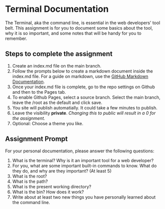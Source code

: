 # Terminal Documentation

The Terminal, aka the command line, is essential in the web developers' tool belt. This assignment is for you to document some basics about the tool, why it is so important, and some notes that will be handy for you to remember.

## Steps to complete the assignment

1. Create an index.md file on the main branch.
2. Follow the prompts below to create a markdown document inside the index.md file. For a guide on markdown, use the [GitHub Markdown Documentation](https://docs.github.com/en/github/writing-on-github/getting-started-with-writing-and-formatting-on-github/basic-writing-and-formatting-syntax#links).
3. Once your index.md file is complete, go to the repo settings on Github and then to the Pages tab.
4. To enable Github Pages, select a source branch. Select the main branch, leave the /root as the default and click save.
5. You site will publish automatially. It could take a few minutes to publish.
6. Leave the visibility **private**. *Changing this to public will result in a 0 for the assignment.*
7. Optional: Choose a theme you like.

## Assignment Prompt

For your personal documentation, please answer the following questions:
1. What is the terminal? Why is it an important tool for a web developer?
2. For you, what are some important built-in commands to know. What do they do, and why are they important? (At least 5)
3. What is the root?
4. What is the path?
5. What is the present working directory?
6. What is the bin? How does it work?
7. Write about at least two new things you have personally learned about the command line.
